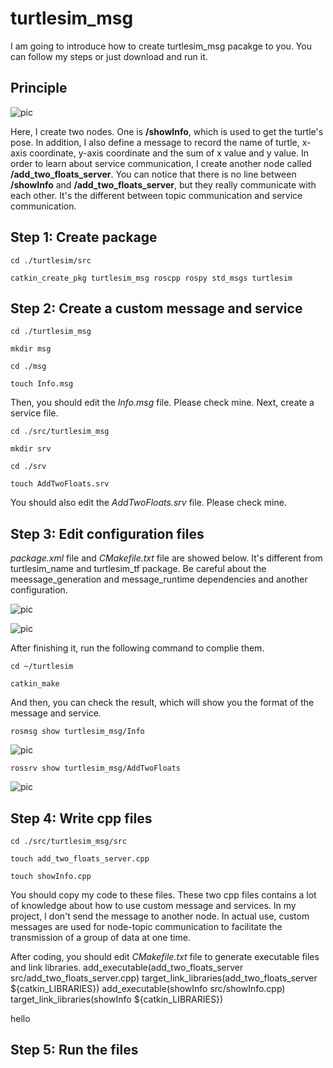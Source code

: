 # turtlesim_msg

I am going to introduce how to create turtlesim_msg pacakge to you. You can follow my steps or just download and run it.

## Principle
![pic](http://m.qpic.cn/psc?/V53W2FkB1yOtnS25GEyd38amA54P7fxq/45NBuzDIW489QBoVep5mccI8vUJjTUl76edME61C8GB9HkfucY9BZIcKur90nYCxAToKCqk2MWVOwYLCV8Ij0EkIWjQ2.l4Tia66rDmvfBk!/b&bo=bQUVA20FFQMDGTw!&rf=viewer_4)

Here, I create two nodes. One is **/showInfo**, which is used to get the turtle's pose. In addition, I also define a message to record the name of turtle, x-axis coordinate, y-axis coordinate and the sum of x value and y value. In order to learn about service communication, I create another node called **/add_two_floats_server**. You can notice that there is no line between **/showInfo** and **/add_two_floats_server**, but they really communicate with each other. It's the different between topic communication and service communication.

## Step 1: Create package

`cd ./turtlesim/src`

`catkin_create_pkg turtlesim_msg roscpp rospy std_msgs turtlesim`

## Step 2: Create a custom message and service

`cd ./turtlesim_msg`

`mkdir msg`

`cd ./msg`

`touch Info.msg`

Then, you should edit the *Info.msg* file. Please check mine. Next, create a service file.

`cd ./src/turtlesim_msg`

`mkdir srv`

`cd ./srv`

`touch AddTwoFloats.srv`

You should also edit the *AddTwoFloats.srv* file. Please check mine.

## Step 3: Edit configuration files

*package.xml* file and *CMakefile.txt* file are showed below. It's different from turtlesim_name and turtlesim_tf package. Be careful about the meessage_generation and message_runtime dependencies and another configuration.

![pic](http://m.qpic.cn/psc?/V53W2FkB1yOtnS25GEyd38amA54P7fxq/45NBuzDIW489QBoVep5mccI8vUJjTUl76edME61C8GCyWa4PA3SdXfhtT1bQ4lVRA2.HW*tLv*bViFnJ350N6KOYKYoCuVOdOxpHF0NrTro!/b&bo=LATdAiwE3QIDGTw!&rf=viewer_4)

![pic](http://m.qpic.cn/psc?/V53W2FkB1yOtnS25GEyd38amA54P7fxq/45NBuzDIW489QBoVep5mceSJBgvIe3fDR9i86A..uJRtiyxLBskpAQWrFiLbWZnPXFv5yXFmoGzSbLV*Y0CNFEMMRNUDmAioeYezXa5KoQI!/b&bo=LATeAiwE3gIDGTw!&rf=viewer_4)

After finishing it, run the following command to complie them.

`cd ~/turtlesim`

`catkin_make`

And then, you can check the result, which will show you the format of the message and service.

`rosmsg show turtlesim_msg/Info`

![pic](http://m.qpic.cn/psc?/V53W2FkB1yOtnS25GEyd38amA54P7fxq/45NBuzDIW489QBoVep5mccI8vUJjTUl76edME61C8GCXgHA6m8cW*0xRpGEaU84VH.Iofg6ZSXcV481jrnPUYCh87ZAKtgIeur43gf5tmKc!/b&bo=3gLoAd4C6AEDGTw!&rf=viewer_4)

`rossrv show turtlesim_msg/AddTwoFloats`

![pic](http://m.qpic.cn/psc?/V53W2FkB1yOtnS25GEyd38amA54P7fxq/45NBuzDIW489QBoVep5mccI8vUJjTUl76edME61C8GCbO313EmgjPGldn9mONVygZyfmLHsG*hTbairPzaGaU1KaIVJRkkmu8YEarVVxNgg!/b&bo=3gLoAd4C6AEDGTw!&rf=viewer_4)

## Step 4: Write cpp files

`cd ./src/turtlesim_msg/src`

`touch add_two_floats_server.cpp`

`touch showInfo.cpp`

You should copy my code to these files. These two cpp files contains a lot of knowledge about how to use custom message and services. In my project, I don't send the message to another node. In actual use, custom messages are used for node-topic communication to facilitate the transmission of a group of data at one time.

After coding, you should edit *CMakefile.txt* file to generate executable files and link libraries.
  add_executable(add_two_floats_server src/add_two_floats_server.cpp)
  target_link_libraries(add_two_floats_server ${catkin_LIBRARIES})
  add_executable(showInfo src/showInfo.cpp)
  target_link_libraries(showInfo ${catkin_LIBRARIES})

hello

## Step 5: Run the files


